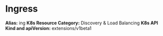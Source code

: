 # Ingress

**Alias:** ing
**K8s Resource Category:** Discovery & Load Balancing
**K8s API Kind and apiVersion:** extensions/v1beta1
